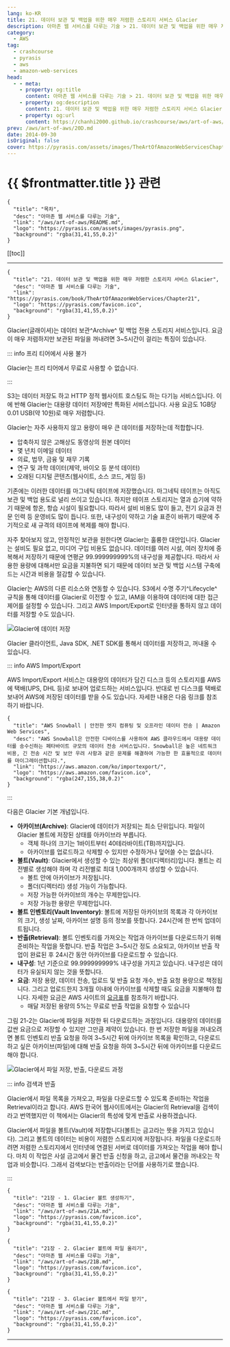 ```yaml
---
lang: ko-KR
title: 21. 데이터 보관 및 백업을 위한 매우 저렴한 스토리지 서비스 Glacier
description: 아마존 웹 서비스를 다루는 기술 > 21. 데이터 보관 및 백업을 위한 매우 저렴한 스토리지 서비스 Glacier
category:
  - AWS
tag: 
  - crashcourse
  - pyrasis
  - aws 
  - amazon-web-services
head:
  - - meta:
    - property: og:title
      content: 아마존 웹 서비스를 다루는 기술 > 21. 데이터 보관 및 백업을 위한 매우 저렴한 스토리지 서비스 Glacier
    - property: og:description
      content: 21. 데이터 보관 및 백업을 위한 매우 저렴한 스토리지 서비스 Glacier
    - property: og:url
      content: https://chanhi2000.github.io/crashcourse/aws/art-of-aws/21.html
prev: /aws/art-of-aws/20D.md
date: 2014-09-30
isOriginal: false
cover: https://pyrasis.com/assets/images/TheArtOfAmazonWebServicesChapter21/1.png
---
```


# {{ $frontmatter.title }} 관련

```component VPCard
{
  "title": "목차",
  "desc": "아마존 웹 서비스를 다루는 기술",
  "link": "/aws/art-of-aws/README.md",
  "logo": "https://pyrasis.com/assets/images/pyrasis.png",
  "background": "rgba(31,41,55,0.2)"
}
```

[[toc]]

---

```component VPCard
{
  "title": "21. 데이터 보관 및 백업을 위한 매우 저렴한 스토리지 서비스 Glacier",
  "desc": "아마존 웹 서비스를 다루는 기술",
  "link": "https://pyrasis.com/book/TheArtOfAmazonWebServices/Chapter21",
  "logo": "https://pyrasis.com/favicon.ico",
  "background": "rgba(31,41,55,0.2)"
}
```

Glacier(글래이셔)는 데이터 보관^Archive^ 및 백업 전용 스토리지 서비스입니다. 요금이 매우 저렴하지만 보관된 파일을 꺼내려면 3~5시간이 걸리는 특징이 있습니다.

::: info 프리 티어에서 사용 불가

Glacier는 프리 티어에서 무료로 사용할 수 없습니다.

:::

S3는 데이터 저장도 하고 HTTP 정적 웹사이트 호스팅도 하는 다기능 서비스입니다. 이에 반해 Glacier는 대용량 데이터 저장에만 특화된 서비스입니다. 사용 요금도 1GB당 0.01 USB(약 10원)로 매우 저렴합니다.

Glacier는 자주 사용하지 않고 용량이 매우 큰 데이터를 저장하는데 적합합니다.

- 압축하지 않은 고해상도 동영상의 원본 데이터
- 몇 년치 이메일 데이터
- 의료, 법무, 금융 및 재무 기록
- 연구 및 과학 데이터(제약, 바이오 등 분석 데이터)
- 오래된 디지털 콘텐츠(웹사이트, 소스 코드, 게임 등)

기존에는 이러한 데이터를 마그네틱 테이프에 저장했습니다. 마그네틱 테이프는 아직도 보관 및 백업 용도로 널리 쓰이고 있습니다. 하지만 테이프 스토리지는 열과 습기에 약하기 때문에 항온, 항습 시설이 필요합니다. 따라서 설비 비용도 많이 들고, 전기 요금과 전문 인력 등 운영비도 많이 듭니다. 또한, 내구성이 약하고 기술 표준이 바뀌기 때문에 주기적으로 새 규격의 테이프에 복제를 해야 합니다.

자주 찾아보지 않고, 안정적인 보관을 원한다면 Glacier는 훌륭한 대안입니다. Glacier는 설비도 필요 없고, 미디어 구입 비용도 없습니다. 데이터를 여러 시설, 여러 장치에 중복해서 저장하기 때문에 연평균 99.999999999%의 내구성을 제공합니다. 따라서 사용한 용량에 대해서만 요금을 지불하면 되기 때문에 데이터 보관 및 백업 시스템 구축에 드는 시간과 비용을 절감할 수 있습니다.

Glacier는 AWS의 다른 리소스와 연동할 수 있습니다. S3에서 수명 주기^Lifecycle^ 규칙을 통해 데이터를 Glacier로 이전할 수 있고, IAM을 이용하여 데이터에 대한 접근제어를 설정할 수 있습니다. 그리고 AWS Import/Export로 인터넷을 통하지 않고 데이터를 저장할 수도 있습니다.

![Glacier에 데이터 저장](https://pyrasis.com/assets/images/TheArtOfAmazonWebServicesChapter21/1.png)

Glacier 클라이언트, Java SDK, .NET SDK를 통해서 데이터를 저장하고, 꺼내올 수 있습니다.

::: info AWS Import/Export

AWS Import/Export 서비스는 대용량의 데이터가 담긴 디스크 등의 스토리지를 AWS에 택배(UPS, DHL 등)로 보내어 업로드하는 서비스입니다. 반대로 빈 디스크를 택배로 보내어 AWS에 저장된 데이터를 받을 수도 있습니다.
자세한 내용은 다음 링크를 참조하기 바랍니다.

```component VPCard
{
  "title": "AWS Snowball | 안전한 엣지 컴퓨팅 및 오프라인 데이터 전송 | Amazon Web Services",
  "desc": "AWS Snowball은 안전한 디바이스를 사용하여 AWS 클라우드에서 대용량 데이터를 송수신하는 페타바이트 규모의 데이터 전송 서비스입니다. Snowball은 높은 네트워크 비용, 긴 전송 시간 및 보안 우려 사항과 같은 문제를 해결하여 가능한 한 효율적으로 데이터를 마이그레이션합니다.",
  "link": "https://aws.amazon.com/ko/importexport/",
  "logo": "https://aws.amazon.com/favicon.ico",
  "background": "rgba(247,155,38,0.2)"
}
```

:::

다음은 Glacier 기본 개념입니다.

- **아카이브(Archive)**: Glacier에 데이터가 저장되는 최소 단위입니다. 파일이 Glacier 볼트에 저장된 상태를 아카이브라 부릅니다.
  - 객체 하나의 크기는 1바이트부터 40테라바이트(TB)까지입니다.
  - 아카이브를 업로드하고 삭제할 수 있지만 수정하거나 덮어쓸 수는 없습니다.
- **볼트(Vault)**: Glacier에서 생성할 수 있는 최상위 폴더(디렉터리)입니다. 볼트는 리전별로 생성해야 하며 각 리전별로 최대 1,000개까지 생성할 수 있습니다.
  - 볼트 안에 아카이브가 저장됩니다.
  - 폴더(디렉터리) 생성 가능이 가능합니다.
  - 저장 가능한 아카이브의 개수는 무제한입니다.
  - 저장 가능한 용량은 무제한입니다.
- **볼트 인벤토리(Vault Inventory)**: 볼트에 저장된 아카이브의 목록과 각 아카이브의 크기, 생성 날짜, 아카이브 설명 등의 정보를 뜻합니다. 24시간에 한 번씩 업데이트됩니다.
- **반출(Retrieval)**: 볼트 인벤토리를 가져오는 작업과 아카이브를 다운로드하기 위해 준비하는 작업을 뜻합니다. 반출 작업은 3~5시간 정도 소요되고, 아카이브 반출 작업이 완료된 후 24시간 동안 아카이브를 다운로드할 수 있습니다.
- **내구성**: 1년 기준으로 99.999999999% 내구성을 가지고 있습니다. 내구성은 데이터가 유실되지 않는 것을 뜻합니다.
- **요금**: 저장 용량, 데이터 전송, 업로드 및 반출 요청 개수, 반출 요청 용량으로 책정됩니다. 그리고 업로드한지 3개월 이내에 아카이브를 삭제할 때도 요금을 지불해야 합니다. 자세한 요금은 AWS 사이트의 [<FontIcon icon="fa-brands fa-aws"/>요금표](http://aws.amazon.com/ko/glacier/pricing/)를 참조하기 바랍니다.
  - 매달 저장된 용량의 5%는 무료로 반출 작업을 요청할 수 있습니다

그림 21-2는 Glacier에 파일을 저장한 뒤 다운로드하는 과정입니다. 대용량의 데이터를 값싼 요금으로 저장할 수 있지만 그만큼 제약이 있습니다. 한 번 저장한 파일을 꺼내오려면 볼트 인벤토리 반출 요청을 하여 3\~5시간 뒤에 아카이브 목록을 확인하고, 다운로드하고 싶은 아카이브(파일)에 대해 반출 요청을 하여 3\~5시간 뒤에 아카이브를 다운로드해야 합니다.

![Glacier에서 파일 저장, 반출, 다운로드 과정](https://pyrasis.com/assets/images/TheArtOfAmazonWebServicesChapter21/2.png)

::: info 검색과 반출

Glacier에서 파일 목록을 가져오고, 파일을 다운로드할 수 있도록 준비하는 작업을 Retrieval이라고 합니다. AWS 한국어 웹사이트에서는 Glacier의 Retrieval을 검색이라고 번역했지만 이 책에서는 Glacier의 특성에 맞게 반출로 사용하겠습니다.

Glacier에서 파일을 볼트(Vault)에 저장합니다(볼트는 금고라는 뜻을 가지고 있습니다). 그리고 볼트의 데이터는 비용이 저렴한 스토리지에 저장됩니다. 파일을 다운로드하려면 저렴한 스토리지에서 인터넷에 연결된 서버로 데이터를 가져오는 작업을 해야 합니다. 마치 이 작업은 사설 금고에서 물건 반출 신청을 하고, 금고에서 물건을 꺼내오는 작업과 비슷합니다. 그래서 검색보다는 반출이라는 단어를 사용하기로 했습니다.

:::

```component VPCard
{
  "title": "21장 - 1. Glacier 볼트 생성하기",
  "desc": "아마존 웹 서비스를 다루는 기술",
  "link": "/aws/art-of-aws/21A.md",
  "logo": "https://pyrasis.com/favicon.ico",
  "background": "rgba(31,41,55,0.2)"
}
```

```component VPCard
{
  "title": "21장 - 2. Glacier 볼트에 파일 올리기",
  "desc": "아마존 웹 서비스를 다루는 기술",
  "link": "/aws/art-of-aws/21B.md",
  "logo": "https://pyrasis.com/favicon.ico",
  "background": "rgba(31,41,55,0.2)"
}
```

```component VPCard
{
  "title": "21장 - 3. Glacier 볼트에서 파일 받기",
  "desc": "아마존 웹 서비스를 다루는 기술",
  "link": "/aws/art-of-aws/21C.md",
  "logo": "https://pyrasis.com/favicon.ico",
  "background": "rgba(31,41,55,0.2)"
}
```

---

<TagLinks />